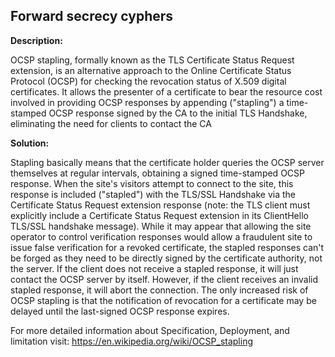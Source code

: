 Forward secrecy cyphers
-------

**Description:**

OCSP stapling, formally known as the TLS Certificate Status Request extension, is an
alternative approach to the Online Certificate Status Protocol (OCSP) for checking the
revocation status of X.509 digital certificates. It allows the presenter of a
certificate to bear the resource cost involved in providing OCSP responses by appending
("stapling") a time-stamped OCSP response signed by the CA to the initial TLS Handshake,
eliminating the need for clients to contact the CA

**Solution:**

Stapling basically means that the certificate holder queries the OCSP server themselves at
regular intervals, obtaining a signed time-stamped OCSP response. When the site's visitors
attempt to connect to the site, this response is included ("stapled") with the TLS/SSL
Handshake via the Certificate Status Request extension response (note: the TLS client must
explicitly include a Certificate Status Request extension in its ClientHello TLS/SSL
handshake message). While it may appear that allowing the site operator to control
verification responses would allow a fraudulent site to issue false verification for a
revoked certificate, the stapled responses can't be forged as they need to be directly
signed by the certificate authority, not the server. If the client does not receive a
stapled response, it will just contact the OCSP server by itself. However, if the
client receives an invalid stapled response, it will abort the connection. The only
increased risk of OCSP stapling is that the notification of revocation for a certificate
may be delayed until the last-signed OCSP response expires.

For more detailed information about Specification, Deployment, and limitation visit:
https://en.wikipedia.org/wiki/OCSP_stapling
